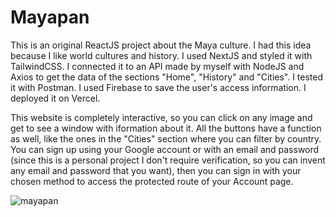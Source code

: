 # Mayapan

This is an original ReactJS project about the Maya culture. I had this idea because I like world cultures and history. I used NextJS and styled it with TailwindCSS. I connected it to an API made by myself with NodeJS and Axios to get the data of the sections "Home", "History" and "Cities". I tested it with Postman. I used Firebase to save the user's access information. I deployed it on Vercel.

This website is completely interactive, so you can click on any image and get to see a window with iformation about it. All the buttons have a function as well, like the ones in the "Cities" section where you can filter by country. You can sign up using your Google account or with an email and password (since this is a personal project I don't require verification, so you can invent any email and password that you want), then you can sign in with your chosen method to access the protected route of your Account page.

![mayapan](https://github.com/user-attachments/assets/586e3ac2-099c-46ff-9dc9-2879969e426a)
